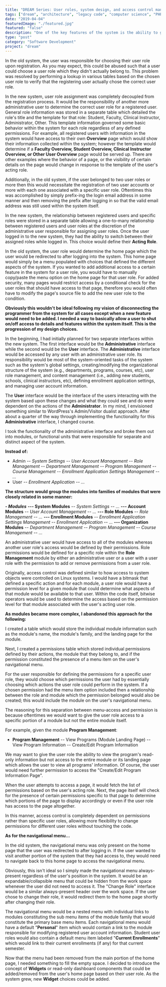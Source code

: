 ```yaml
---
title: "DREAM Series: User roles, system design, and access control management."
tags: ["dream", "architecture", "legacy code", "computer science", "PHP", "MySQL", "jQuery", "LAMP"]
date: "2019-04-04"
featuredImage: "./featured.jpg"
featured: "false"
description: "One of the key features of the system is the ability to grant and limit the interaction between users and different functionalities of the system. This required revisiting the overall design of the system and how user roles were handled."
type: "post"
category: "Software Development"
project: "dream"
---
```

In the old system, the user was responsible for choosing their user role upon registration. As you may expect, this could be abused such that a user could choose a user role which they didn't actually belong to. This problem was resolved by performing a lookup in various tables based on the chosen user role to verify that the registering user actually chose the correct user role. 

In the new system, user role assignment was completely decoupled from the registration process. It would be the responsibility of another more administrative user to determine the correct user role for a registered user.  General role information was stored in a separate table which detailed the role's title and the template for that role: Student, Faculty, Clinical Instructor, Administrator, Other. This template information governed some basic behavior within the system for each role regardless of any defined permissions. For example, all registered users with information in the system would have access to their own **Overview** page which would show their information collected within the system; however the template would determine if a **Faculty Overview, Student Overview, Clinical Instructor Overview, or Other User Overview** page would be served up. There are other examples where the behavior of a page, or the visibility of certain details on the page would change in response to the template of the user's acting role.

Additionally, in the old system, if the user belonged to two user roles or more then this would necessitate the registration of two user accounts or more with each one associated with a specific user role. Oftentimes this was accomplished by simply prefix-ing the login email address in some manner and then removing the prefix after logging in so that the valid email address was still used within the system itself.

In the new system, the relationship between registered users and specific roles were stored in a separate table allowing a one-to-many relationship between registered users and user roles at the discretion of the administrative user responsible for assigning user roles. Once the user logged in to the new system, they had the ability to switch between their assigned roles while logged in. This choice would define their **Acting Role**.

In the old system, the user role would determine the home page which the user would be redirected to after logging into the system. This home page would simply be a menu populated with choices that defined the different aspects of the system. If you wanted to add additional access to a certain feature in the system for a user role, you would have to manually copy/paste the menu option on the home page for that user role. For added security, many pages would restrict access by a conditional check for the user roles that should have access to that page, therefore you would often have to modify the page's source file to add the new user role to the condition.

**Obviously this wouldn't be ideal following my vision of disconnecting the programmer from the system for all cases except when a new feature would need to be added. I needed a way to basically allow a user to shut on/off access to details and features within the system itself. This is the progression of my design choices.**


In the beginning, I had initially planned for two separate interfaces within the new system. The first interface would be the **Administrative** interface while the second would be the **User** interface. The **Administrative** interface would be accessed by any user with an administrative user role. Its responsibility would be most of the system-oriented tasks of the system such as the system's global settings, creating/modifying the organizational structure of the system (e.g., departments, programs, courses, etc), user role management, and content management (i.e., adding new students, schools, clinical instructors, etc), defining enrollment application settings, and managing user account information. 

The **User** interface would be the interface of the users interacting with the system based upon these changes and what they could see and do were dependent on the actions of the **Administrator**. In my mind, I envisioned something similar to WordPress's Admin/Visitor dualist approach. After about a quarter of the way through implementing the functionality for this **Administrative** interface, I changed course.

I took the functionality of the administrative interface and broke them out into modules, or functional units that were responsible for separate and distinct aspect of the system.

**Instead of:**

- Admin
*-- System Settings
-- User Account Management
-- Role Management
-- Department Management
-- Program Management
-- Course Management
-- Enrollment Application Settings Management
-- ...*
- User
*-- Enrollment Application
-- ...*

**The structure would group the modules into families of modules that were closely related in some manner:**

***- Modules***
**--- System Modules**
*-- System Settings
-- ...*
**--- Account Modules**
*-- User Account Management
-- ...*
**--- Role Modules**
*-- Role Management
-- ...*
**--- Enrollment Modules**
*-- Enrollment Application Settings Management
-- Enrollment Application
-- ...*
**--- Organization Modules**
*-- Department Management
-- Program Management
-- Course Management
-- ...*

An administrative user would have access to all of the modules whereas another user role's access would be defined by their permissions. Role permissions would be defined for a specific role within the **Role Management** module by either an administrative user or a user with a user role with the permission to add or remove permissions from a user role.

Originally, access control was defined similar to how access to system objects were controlled on Linux systems. I would have a bitmask that defined a specific action and for each module, a user role would have a permission level for a given module that could determine what aspects of that module would be available to that user. Within the code itself, bitwise operators would be used to determine the access based on the permission level for that module associated with the user's acting user role.

**As modules became more complex, I abandoned this approach for the following:**

I created a table which would store the individual module information such as the module's name, the module's family, and the landing page for the module.

Next, I created a permissions table which stored individual permissions defined by their actions, the module that they belong to, and if the permission constituted the presence of a menu item on the user's navigational menu. 

For the user responsible for defining the permissions for a specific user role, they would choose which permissions the user had by essentially choosing which actions the user role could perform in the system. If a chosen permission had the menu item option included then a relationship between the role and module which the permission belonged would also be created; this would include the module on the user's navigational menu.

The reasoning for this separation between menu-access and permission is because oftentimes we would want to give the user role access to a specific portion of a module but not the entire module itself. 

For example, given the module **Program Management**:

- **Program Management**
-- View Programs (Module Landing Page)
-- View Program Information
-- Create/Edit Program Information 

We may want to give the user role the ability to view the program's read-only information but not access to the entire module or its landing page which allows the user to view all programs' information. Of course, the user would need further permission to access the "Create/Edit Program Information Page".

When the user attempts to access a page, it would fetch the list of permissions based on the user's acting role. Next, the page itself will check for the presence of certain permissions specific to that page to determine which portions of the page to display accordingly or even if the user role has access to the page altogether.

In this manner, access control is completely dependent on permissions rather than specific user roles, allowing more flexibility to change permissions for different user roles without touching the code.

**As for the navigational menu...**

In the old system, the navigational menu was only present on the home page that the user was redirected to after logging in. If the user wanted to visit another portion of the system that they had access to, they would need to navigate back to this home page to access the navigational menu. 

Obviously, this isn't ideal so I simply made the navigational menu always-present regardless of the user's position in the system. It would be an expandable/collapsible menu that could be hidden from the work space whenever the user did not need to access it. The "Change Role" interface would be a similar always-present header over the work space. If the user chose to change their role, it would redirect them to the home page shortly after changing their role. 

The navigational menu would be a nested menu with individual links to modules constituting the sub menu items of the module family that would constitute the primary base menu items. Each navigational menu would have a default "**Personal**" item which would contain a link to the module responsible for modifying registered user account information. Student user roles would also contain a default menu item labeled "**Current Enrollments**" which would link to their current enrollments (if any) for that current semester.

Now that the menu had been removed from the main portion of the home page, I needed something to fill the empty space. I decided to introduce the concept of **Widgets** or read-only dashboard components that could be added/removed from the user's home page based on their user role. As the system grew, new **Widget** choices could be added.